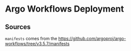 # Argo Workflows Deployment

## Sources

`manifests` comes from the <https://github.com/argoproj/argo-workflows/tree/v3.5.7/manifests>
